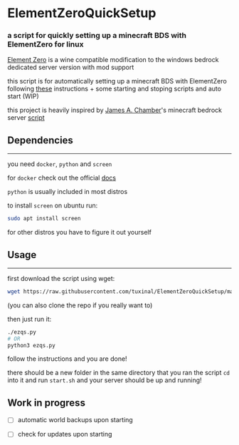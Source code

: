 # ElementZeroQuickSetup
### a script for quickly setting up a minecraft BDS with ElementZero for linux


[Element Zero](https://github.com/Element-0/ElementZero) is a wine compatible modification to the windows bedrock dedicated server version with mod support 

this script is for automatically  setting up a minecraft BDS with ElementZero following [these](https://github.com/Element-0/ElementZero/wiki/Installing-using-docker-image-for-wine) instructions + some starting and stoping scripts and auto start (WIP)

this project is heavily inspired by [James A. Chamber](https://github.com/TheRemote)'s minecraft bedrock server [script](https://github.com/TheRemote/MinecraftBedrockServer)

## Dependencies
---
you need `docker`, `python` and `screen`

for `docker` check out the official [docs](https://docs.docker.com/engine/install/)

`python` is usually included in most distros

to install `screen` on ubuntu run:
```bash
sudo apt install screen
```
for other distros you have to figure it out yourself
## Usage
---
first download the script using wget:
```bash
wget https://raw.githubusercontent.com/tuxinal/ElementZeroQuickSetup/master/ezqs.py 
```
(you can also clone the repo if you really want 
to)

then just run it:
```bash
./ezqs.py
# OR
python3 ezqs.py
```
follow the instructions and you are done! 

there should be a new folder in the same directory that you ran the script `cd` into it and run `start.sh` and your server should be up and running!

## Work in progress
- [ ] automatic world backups upon starting
 
- [ ] check for updates upon starting
